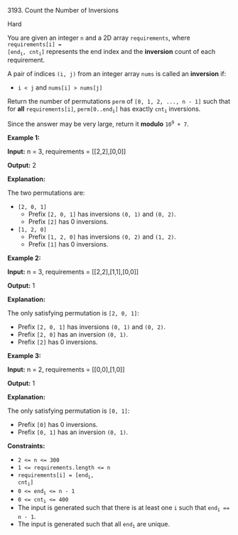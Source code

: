 3193\. Count the Number of Inversions

Hard

You are given an integer `n` and a 2D array `requirements`, where <code>requirements[i] = [end<sub>i</sub>, cnt<sub>i</sub>]</code> represents the end index and the **inversion** count of each requirement.

A pair of indices `(i, j)` from an integer array `nums` is called an **inversion** if:

*   `i < j` and `nums[i] > nums[j]`

Return the number of permutations `perm` of `[0, 1, 2, ..., n - 1]` such that for **all** `requirements[i]`, <code>perm[0..end<sub>i</sub>]</code> has exactly <code>cnt<sub>i</sub></code> inversions.

Since the answer may be very large, return it **modulo** <code>10<sup>9</sup> + 7</code>.

**Example 1:**

**Input:** n = 3, requirements = [[2,2],[0,0]]

**Output:** 2

**Explanation:**

The two permutations are:

*   `[2, 0, 1]`
    *   Prefix `[2, 0, 1]` has inversions `(0, 1)` and `(0, 2)`.
    *   Prefix `[2]` has 0 inversions.
*   `[1, 2, 0]`
    *   Prefix `[1, 2, 0]` has inversions `(0, 2)` and `(1, 2)`.
    *   Prefix `[1]` has 0 inversions.

**Example 2:**

**Input:** n = 3, requirements = [[2,2],[1,1],[0,0]]

**Output:** 1

**Explanation:**

The only satisfying permutation is `[2, 0, 1]`:

*   Prefix `[2, 0, 1]` has inversions `(0, 1)` and `(0, 2)`.
*   Prefix `[2, 0]` has an inversion `(0, 1)`.
*   Prefix `[2]` has 0 inversions.

**Example 3:**

**Input:** n = 2, requirements = [[0,0],[1,0]]

**Output:** 1

**Explanation:**

The only satisfying permutation is `[0, 1]`:

*   Prefix `[0]` has 0 inversions.
*   Prefix `[0, 1]` has an inversion `(0, 1)`.

**Constraints:**

*   `2 <= n <= 300`
*   `1 <= requirements.length <= n`
*   <code>requirements[i] = [end<sub>i</sub>, cnt<sub>i</sub>]</code>
*   <code>0 <= end<sub>i</sub> <= n - 1</code>
*   <code>0 <= cnt<sub>i</sub> <= 400</code>
*   The input is generated such that there is at least one `i` such that <code>end<sub>i</sub> == n - 1</code>.
*   The input is generated such that all <code>end<sub>i</sub></code> are unique.